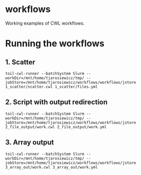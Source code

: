 # workflows
Working examples of CWL workflows.

# Running the workflows

## 1. Scatter

`toil-cwl-runner --batchSystem Slurm --workDir=/mnt/home/tjarosiewicz/tmp/ --jobStore=/mnt/home/tjarosiewicz/workflows/workflows/jstore 1_scatter/scatter.cwl 1_scatter/files.yml`

## 2. Script with output redirection

`toil-cwl-runner --batchSystem Slurm --workDir=/mnt/home/tjarosiewicz/tmp/ --jobStore=/mnt/home/tjarosiewicz/workflows/workflows/jstore 2_file_output/work.cwl 2_file_output/work.yml`

## 3. Array output

`toil-cwl-runner --batchSystem Slurm --workDir=/mnt/home/tjarosiewicz/tmp/ --jobStore=/mnt/home/tjarosiewicz/workflows/workflows/jstore 3_array_out/work.cwl 3_array_out/work.yml`

